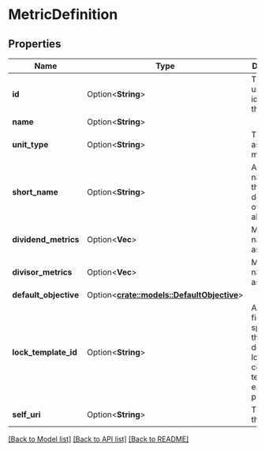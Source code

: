 # MetricDefinition

## Properties

Name | Type | Description | Notes
------------ | ------------- | ------------- | -------------
**id** | Option<**String**> | The globally unique identifier for the object. | [optional][readonly]
**name** | Option<**String**> |  | [optional]
**unit_type** | Option<**String**> | The type of associated metric unit | [optional]
**short_name** | Option<**String**> | An alternate name for this metric definition, often abbreviation | [optional]
**dividend_metrics** | Option<**Vec<String>**> | Metric names used as dividend | [optional]
**divisor_metrics** | Option<**Vec<String>**> | Metric names used as divisor | [optional]
**default_objective** | Option<[**crate::models::DefaultObjective**](DefaultObjective.md)> |  | [optional]
**lock_template_id** | Option<**String**> | An optional field to specify if this metric definition is locked to certain template. e.g. punctuality | [optional]
**self_uri** | Option<**String**> | The URI for this object | [optional][readonly]

[[Back to Model list]](../README.md#documentation-for-models) [[Back to API list]](../README.md#documentation-for-api-endpoints) [[Back to README]](../README.md)


